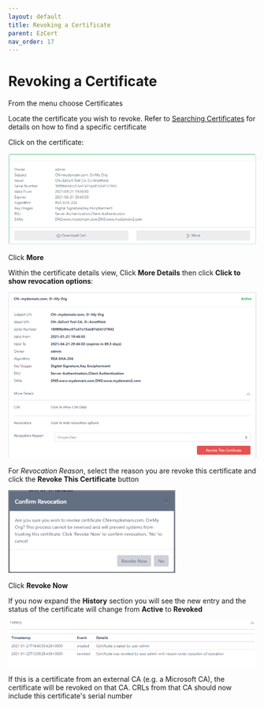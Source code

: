 ```yaml
---
layout: default
title: Revoking a Certificate
parent: EzCert
nav_order: 17
---
```


# Revoking a Certificate

From the menu choose Certificates  

Locate the certificate you wish to revoke. Refer to [Searching Certificates](searching_certificates.html) for details on how to find a specific certificate  

Click on the certificate:

<img src=".\images\cert_info.png" alt="image-20210122125547911" style="zoom:67%;" />

Click **More**  

Within the certificate details view, Click **More Details** then click **Click to show revocation options**:  

<img src=".\images\revoke_cert_details.png" alt="image-20210122125811949" style="zoom:67%;" /> 

For *Revocation Reason*, select the reason you are revoke this certificate and click the **Revoke This Certificate** button

<img src=".\images\confirm_revocation.png" alt="image-20210122125954211" style="zoom:67%;" />

Click **Revoke Now**  

If you now expand the **History** section you will see the new entry and the status of the certificate will change from **Active** to **Revoked**

<img src=".\images\cert_history.png" alt="image-20210122130101123" style="zoom:80%;" />

If this is a certificate from an external CA (e.g. a Microsoft CA), the certificate will be revoked on that CA. CRLs from that CA should now include this certificate's serial number